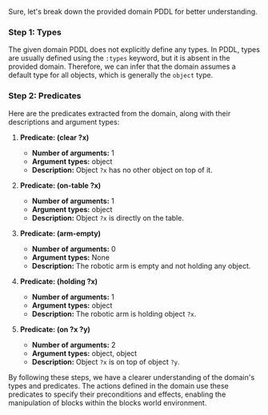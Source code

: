 Sure, let's break down the provided domain PDDL for better understanding.

### Step 1: Types

The given domain PDDL does not explicitly define any types. In PDDL, types are usually defined using the `:types` keyword, but it is absent in the provided domain. Therefore, we can infer that the domain assumes a default type for all objects, which is generally the `object` type.

### Step 2: Predicates

Here are the predicates extracted from the domain, along with their descriptions and argument types:

1. **Predicate: (clear ?x)**
   - **Number of arguments:** 1
   - **Argument types:** object
   - **Description:** Object `?x` has no other object on top of it.

2. **Predicate: (on-table ?x)**
   - **Number of arguments:** 1
   - **Argument types:** object
   - **Description:** Object `?x` is directly on the table.

3. **Predicate: (arm-empty)**
   - **Number of arguments:** 0
   - **Argument types:** None
   - **Description:** The robotic arm is empty and not holding any object.

4. **Predicate: (holding ?x)**
   - **Number of arguments:** 1
   - **Argument types:** object
   - **Description:** The robotic arm is holding object `?x`.

5. **Predicate: (on ?x ?y)**
   - **Number of arguments:** 2
   - **Argument types:** object, object
   - **Description:** Object `?x` is on top of object `?y`.

By following these steps, we have a clearer understanding of the domain's types and predicates. The actions defined in the domain use these predicates to specify their preconditions and effects, enabling the manipulation of blocks within the blocks world environment.